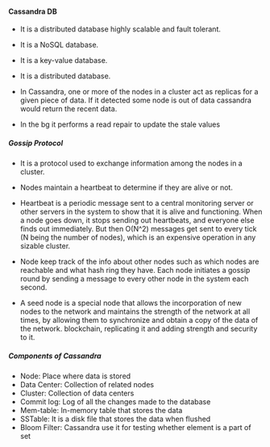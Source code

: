 #### Cassandra DB

- It is a distributed database highly scalable and fault tolerant.

- It is a NoSQL database.

- It is a key-value database.

- It is a distributed database.

- In Cassandra, one or more of the nodes in a cluster act as replicas for a given piece of data. If it detected some node is out of data cassandra would return the recent data.

- In the bg it performs a read repair to update the stale values

##### Gossip Protocol

- It is a protocol used to exchange information among the nodes in a cluster.

- Nodes maintain a heartbeat to determine if they are alive or not. 

- Heartbeat is a periodic message sent to a central monitoring server or other servers in the system to show that it is alive and functioning. When a node goes down, it stops sending out heartbeats, and everyone else finds out immediately. But then O(N^2) messages get sent to every tick (N being the number of nodes), which is an expensive operation in any sizable cluster.

- Node keep track of the info about other nodes such as which nodes are reachable and what hash ring they have. Each node initiates a gossip round by sending a message to every other node in the system each second.


- A seed node is a special node that allows the incorporation of new nodes to the network and maintains the strength of the network at all times, by allowing them to synchronize and obtain a copy of the data of the network. blockchain, replicating it and adding strength and security to it.

##### Components of Cassandra

- Node: Place where data is stored
- Data Center: Collection of related nodes
- Cluster: Collection of data centers
- Commit log: Log of all the changes made to the database
- Mem-table: In-memory table that stores the data
- SSTable: It is a disk file that stores the data when flushed
- Bloom Filter: Cassandra use it for testing whether element is a part of set

